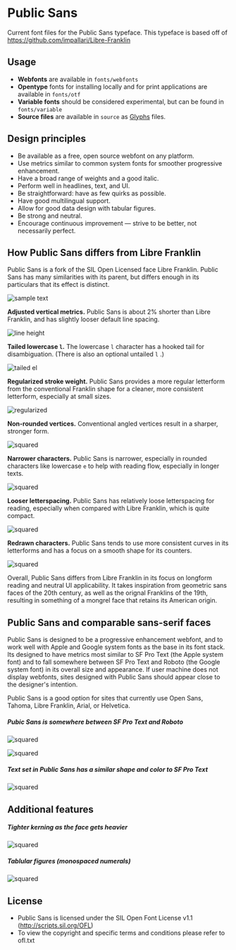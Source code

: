 # Public Sans
Current font files for the Public Sans typeface.
This typeface is based off of https://github.com/impallari/Libre-Franklin

## Usage
- **Webfonts** are available in `fonts/webfonts`
- **Opentype** fonts for installing locally and for print applications are available in `fonts/otf`
- **Variable fonts** should be considered experimental, but can be found in  `fonts/variable`
- **Source files** are available in `source` as [Glyphs](https://glyphsapp.com/) files.

## Design principles
- Be available as a free, open source webfont on any platform.
- Use metrics similar to common system fonts for smoother progressive enhancement.
- Have a broad range of weights and a good italic.
- Perform well in headlines, text, and UI.
- Be straightforward: have as few quirks as possible.
- Have good multilingual support.
- Allow for good data design with tabular figures.
- Be strong and neutral.
- Encourage continuous improvement — strive to be better, not necessarily perfect.

## How Public Sans differs from Libre Franklin
Public Sans is a fork of the SIL Open Licensed face Libre Franklin. Public Sans has many similarities with its parent, but differs enough in its particulars that its effect is distinct.

![sample text](https://raw.githubusercontent.com/uswds/public-sans/master/examples/public-sans-featured-images/public-overlay-libre-franklin.png)

**Adjusted vertical metrics.** Public Sans is about 2% shorter than Libre Franklin, and has slightly looser default line spacing.

![line height](https://raw.githubusercontent.com/uswds/public-sans/master/examples/public-sans-featured-images/public-v-lf-default-lh.png)

**Tailed lowercase `l`.** The lowercase `l` character has a hooked tail for disambiguation. (There is also an optional untailed `l` .)

![tailed el](https://raw.githubusercontent.com/uswds/public-sans/master/examples/public-sans-featured-images/public-v-lf-tailed-l.png)

**Regularized stroke weight.** Public Sans provides a more regular letterform from the conventional Franklin shape for a cleaner, more consistent letterform, especially at small sizes.

![regularized](https://raw.githubusercontent.com/uswds/public-sans/master/examples/public-sans-featured-images/public-v-lf-regularized-stroke-weight.png)

**Non-rounded vertices.** Conventional angled vertices result in a sharper, stronger form.

![squared](https://raw.githubusercontent.com/uswds/public-sans/master/examples/public-sans-featured-images/public-v-lf-squared-vertices.png)

**Narrower characters.** Public Sans is narrower, especially in rounded characters like lowercase `e` to help with reading flow, especially in longer texts.

![squared](https://raw.githubusercontent.com/uswds/public-sans/master/examples/public-sans-featured-images/public-v-lf-narrower-characters.png)

**Looser letterspacing.** Public Sans has relatively loose letterspacing for reading, especially when compared with Libre Franklin, which is quite compact.

![squared](https://raw.githubusercontent.com/uswds/public-sans/master/examples/public-sans-featured-images/public-v-lf-looser-tracking.png)

**Redrawn characters.** Public Sans tends to use more consistent curves in its letterforms and has a focus on a smooth shape for its counters.

![squared](https://raw.githubusercontent.com/uswds/public-sans/master/examples/public-sans-featured-images/public-v-lf-redrawn-characters.png)

Overall, Public Sans differs from Libre Franklin in its focus on longform reading and neutral UI applicability. It takes inspiration from geometric sans faces of the 20th century, as well as the orignal Franklins of the 19th, resulting in something of a mongrel face that retains its American origin.

## Public Sans and comparable sans-serif faces
Public Sans is designed to be a progressive enhancement webfont, and to work well with Apple and Google system fonts as the base in its font stack. Its designed to have metrics most similar to SF Pro Text (the Apple system font) and to fall somewhere between SF Pro Text and Roboto (the Google system font) in its overall size and appearance. If user machine does not display webfonts, sites designed with Public Sans should appear close to the designer's intention.

Public Sans is a good option for sites that currently use Open Sans, Tahoma, Libre Franklin, Arial, or Helvetica.

##### Pubic Sans is somewhere between SF Pro Text and Roboto

![squared](https://raw.githubusercontent.com/uswds/public-sans/master/examples/public-sans-featured-images/public-general-comparison.png)

![squared](https://raw.githubusercontent.com/uswds/public-sans/master/examples/public-sans-featured-images/public-system-overlay-comparison.png)

##### Text set in Public Sans has a similar shape and color to SF Pro Text

![squared](https://raw.githubusercontent.com/uswds/public-sans/master/examples/public-sans-featured-images/public-text-comparison.png)

## Additional features

##### Tighter kerning as the face gets heavier
![squared](https://raw.githubusercontent.com/uswds/public-sans/master/examples/public-sans-featured-images/public-kerning.png)

##### Tablular figures (monospaced numerals)
![squared](https://raw.githubusercontent.com/uswds/public-sans/master/examples/public-sans-featured-images/public-numerals.png)

## License
- Public Sans is licensed under the SIL Open Font License v1.1 (http://scripts.sil.org/OFL)
- To view the copyright and specific terms and conditions please refer to ofl.txt

